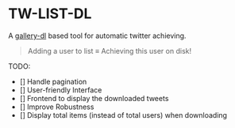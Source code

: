# TW-LIST-DL

A [gallery-dl](https://github.com/mikf/gallery-dl) based tool for automatic twitter achieving.

> Adding a user to list ≡ Achieving this user on disk!

TODO:

- [] Handle pagination
- [] User-friendly Interface
- [] Frontend to display the downloaded tweets
- [] Improve Robustness
- [] Display total items (instead of total users) when downloading